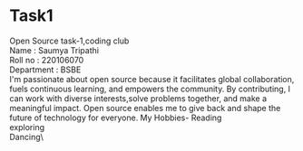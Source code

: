 # Task1
Open Source task-1,coding club\
Name : Saumya Tripathi\
Roll no : 220106070\
Department : BSBE\
I'm passionate about open source because it facilitates global collaboration, fuels continuous learning, and empowers the community. By contributing, I can work with diverse interests,solve problems together, and make a meaningful impact. Open source enables me to give back and shape the future of technology for everyone.
My Hobbies-
Reading\
exploring\
Dancing\


